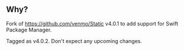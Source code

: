 ## Why?

Fork of https://github.com/venmo/Static v4.0.1 to add support for Swift Package Manager.

Tagged as v4.0.2.
Don't expect any upcoming changes.